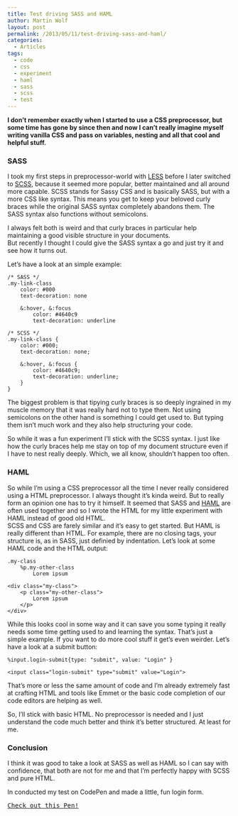 ```yaml
---
title: Test driving SASS and HAML
author: Martin Wolf
layout: post
permalink: /2013/05/11/test-driving-sass-and-haml/
categories:
  - Articles
tags:
  - code
  - css
  - experiment
  - haml
  - sass
  - scss
  - test
---
```

**I don&#8217;t remember exactly when I started to use a CSS preprocessor, but some time has gone by since then and now I can&#8217;t really imagine myself writing vanilla CSS and pass on variables, nesting and all that cool and helpful stuff.**

### SASS

I took my first steps in preprocessor-world with [LESS][1] before I later switched to [SCSS][2], because it seemed more popular, better maintained and all around more capable. SCSS stands for Sassy CSS and is basically SASS, but with a more CSS like syntax. This means you get to keep your beloved curly braces while the original SASS syntax completely abandons them. The SASS syntax also functions without semicolons.

I always felt both is weird and that curly braces in particular help maintaining a good visible structure in your documents.  
But recently I thought I could give the SASS syntax a go and just try it and see how it turns out.

<!--more-->

Let&#8217;s have a look at an simple example:

<pre><code class="lang-css">/* SASS */
.my-link-class
    color: #000
    text-decoration: none

    &:hover, &:focus
        color: #4640c9
        text-decoration: underline</code></pre>

<pre><code class="lang-scss">/* SCSS */
.my-link-class {
    color: #000;
    text-decoration: none;

    &:hover, &:focus {
        color: #4640c9;
        text-decoration: underline;
    }
}</code></pre>

The biggest problem is that tipying curly braces is so deeply ingrained in my muscle memory that it was really hard not to type them. Not using semicolons on the other hand is something I could get used to. But typing them isn&#8217;t much work and they also help structuring your code.

So while it was a fun experiment I&#8217;ll stick with the SCSS syntax. I just like how the curly braces help me stay on top of my document structure even if I have to nest really deeply. Which, we all know, shouldn&#8217;t happen too often.

### HAML

So while I&#8217;m using a CSS preprocessor all the time I never really considered using a HTML preprocessor. I always thought it&#8217;s kinda weird. But to really form an opinion one has to try it himself. It seemed that SASS and [HAML][3] are often used together and so I wrote the HTML for my little experiment with HAML instead of good old HTML.  
SCSS and CSS are farely similar and it&#8217;s easy to get started. But HAML is really different than HTML. For example, there are no closing tags, your structure is, as in SASS, just definied by indentation. Let&#8217;s look at some HAML code and the HTML output:

<pre><code class="lang-markup">.my-class
    %p.my-other-class
        Lorem ipsum</code></pre>

<pre><code class="lang-markup">&lt;div class="my-class"&gt;
    &lt;p class="my-other-class"&gt;
        Lorem ipsum
    &lt;/p&gt;
&lt;/div&gt;</code></pre>

While this looks cool in some way and it can save you some typing it really needs some time getting used to and learning the syntax. That&#8217;s just a simple example. If you want to do more cool stuff it get&#8217;s even weirder. Let&#8217;s have a look at a submit button:

<pre><code class="lang-markup">%input.login-submit{type: "submit", value: "Login" }</code></pre>

<pre><code class="lang-markup">&lt;input class="login-submit" type="submit" value="Login"&gt;</code></pre>

That&#8217;s more or less the same amount of code and I&#8217;m already extremely fast at crafting HTML and tools like Emmet or the basic code completion of our code editors are helping as well.

So, I&#8217;ll stick with basic HTML. No preprocessor is needed and I just understand the code much better and think it&#8217;s better structured. At least for me.

### Conclusion

I think it was good to take a look at SASS as well as HAML so I can say with confidence, that both are not for me and that I&#8217;m perfectly happy with SCSS and pure HTML.

In conducted my test on CodePen and made a little, fun login form.

<pre class="codepen" data-height="500" data-type="result" data-href="vxzbL" data-user="martinwolf" data-safe="true"><code></code><a href="http://codepen.io/martinwolf/pen/vxzbL">Check out this Pen!</a></pre>

 [1]: http://lesscss.org/
 [2]: http://sass-lang.com/
 [3]: http://haml.info/
